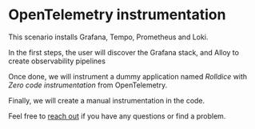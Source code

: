 # OpenTelemetry instrumentation

This scenario installs Grafana, Tempo, Prometheus and Loki.

In the first steps, the user will discover the Grafana stack, and Alloy to create observability pipelines

Once done, we will instrument a dummy application named _Rolldice_ with _Zero code instrumentation_ from OpenTelemetry.

Finally, we will create a manual instrumentation in the code.


Feel free to [reach out](https://www.linkedin.com/in/duveau/) if you have any questions or find a problem.